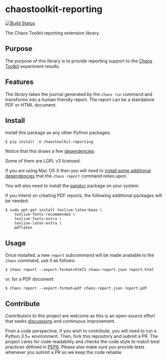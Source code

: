 # chaostoolkit-reporting

[![Build Status](https://travis-ci.org/chaostoolkit/chaostoolkit-reporting.svg?branch=master)](https://travis-ci.org/chaostoolkit/chaostoolkit-reporting)

The Chaos Toolkit reporting extension library.

## Purpose

The purpose of this library is to provide reporting support to the
[Chaos Toolkit][chaostoolkit] experiment results.

[chaostoolkit]: http://chaostoolkit.org

## Features

The library takes the journal generated by the `chaos run` command
and transforms into a human friendly report. The report can be a standalone
PDF or HTML document.

## Install

Install this package as any other Python packages:

```
$ pip install -U chaostoolkit-reporting
```

Notice that this draws a few [dependencies][deps]:

[deps]: https://github.com/chaostoolkit/chaostoolkit-reporting/blob/master/requirements.txt

Some of them are LGPL v3 licensed.

If you are using Mac OS X then you will need to [install some additional dependencies](osx-install.md) that the `chaos report` command relies upon.

You will also need to install the [pandoc][] package on your system.

[pandoc]: https://pandoc.org/

If you intend on creating PDF reports, the following additional packages will
be needed:

```
$ sudo apt-get install texlive-latex-base \
    texlive-fonts-recommended \
    texlive-fonts-extra \
    texlive-latex-extra \
    pdflatex
```

## Usage

Once installed, a new `report` subcommand will be made available to the
`chaos` command, use it as follows:

```
$ chaos report --export-format=html5 chaos-report.json report.html
```

or, for a PDF document:

```
$ chaos report --export-format=pdf chaos-report.json report.pdf
```

## Contribute

Contributors to this project are welcome as this is an open-source effort that
seeks [discussions][join] and continuous improvement.

[join]: https://join.chaostoolkit.org/

From a code perspective, if you wish to contribute, you will need to run a 
Python 3.5+ environment. Then, fork this repository and submit a PR. The
project cares for code readability and checks the code style to match best
practices defined in [PEP8][pep8]. Please also make sure you provide tests
whenever you submit a PR so we keep the code reliable.

[pep8]: https://pycodestyle.readthedocs.io/en/latest/

